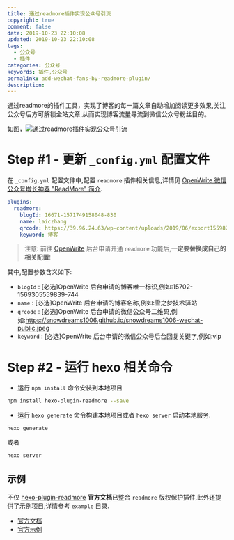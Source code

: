 ```yaml
---
title: 通过readmore插件实现公众号引流
copyright: true
comment: false
date: 2019-10-23 22:10:08
updated: 2019-10-23 22:10:08
tags:
  - 公众号
  - 插件
categories: 公众号
keywords: 插件,公众号
permalink: add-wechat-fans-by-readmore-plugin/
description:
---
```


通过readmore的插件工具，实现了博客的每一篇文章自动增加阅读更多效果,关注公众号后方可解锁全站文章,从而实现博客流量导流到微信公众号粉丝目的。

<!-- more -->

如图，![通过readmore插件实现公众号引流](/images/通过readmore插件实现公众号引流/QQ截图20191023221432.png)

# Step #1 - 更新 `_config.yml` 配置文件

在 `_config.yml` 配置文件中,配置 `readmore` 插件相关信息,详情见 [OpenWrite 微信公众号增长神器 "ReadMore" 简介](https://openwrite.cn/openwrite/openwrite-readmore/).

```yml
plugins:
  readmore:
    blogId: 16671-1571749158048-830
    name: laiczhang
    qrcode: https://39.96.24.63/wp-content/uploads/2019/06/export1559829285250.jpg
    keyword: 博客
```

> 注意: 前往 [OpenWrite](https://openwrite.cn/) 后台申请开通 `readmore` 功能后,**一定要替换成自己的相关配置**!

其中,配置参数含义如下:

- `blogId` : [必选]OpenWrite 后台申请的博客唯一标识,例如:15702-1569305559839-744
- `name` : [必选]OpenWrite 后台申请的博客名称,例如:雪之梦技术驿站
- `qrcode` : [必选]OpenWrite 后台申请的微信公众号二维码,例如:<https://snowdreams1006.github.io/snowdreams1006-wechat-public.jpeg>
- `keyword` : [必选]OpenWrite 后台申请的微信公众号后台回复关键字,例如:vip

# Step #2 - 运行 hexo 相关命令

- 运行 `npm install` 命令安装到本地项目

```bash
npm install hexo-plugin-readmore --save
```

- 运行 `hexo generate` 命令构建本地项目或者 `hexo server` 启动本地服务.

```bash
hexo generate
```

或者

```bash
hexo server
```

## 示例

不仅 [hexo-plugin-readmore](https://github.com/snowdreams1006/hexo-plugin-readmore) **官方文档**已整合 `readmore` 版权保护插件,此外还提供了示例项目,详情参考 `example` 目录.

- [官方文档](https://github.com/snowdreams1006/hexo-plugin-readmore/tree/master/docs)
- [官方示例](https://github.com/snowdreams1006/hexo-plugin-readmore/tree/master/example)

